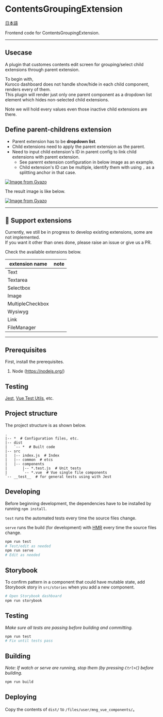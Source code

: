 # ContentsGroupingExtension

[日本語](README.ja.md)

Frontend code for ContentsGroupingExtension.

---

## Usecase

A plugin that customes contents edit screen for grouping/select child extensions through parent extension.

To begin with,  
Kuroco dashboard does not handle show/hide in each child component,  
renders every of them.  
This plugin will render just only one parent component as a dropdown list element which hides non-selected child extensions.

Note we will hold every values even those inactive child extensions are there.

## Define parent-childrens extension

-   Parent extension has to be **dropdown list**.
-   Child extensions need to apply the parent extension as the parent.
-   Need to input child extension's ID in parent config to link child extensions with parent extension.
    -   See parernt extension configuration in below image as an example.
    -   Child extension's ID can be multiple, identify them with using `,` as a splitting anchor in that case.

[![Image from Gyazo](https://t.gyazo.com/teams/diverta/4c26f1fb1841b6742fe0eae4354265bb.png)](https://diverta.gyazo.com/4c26f1fb1841b6742fe0eae4354265bb)

The result image is like below.

[![Image from Gyazo](https://t.gyazo.com/teams/diverta/89d2906511a6fb1dd1ed034c4d72e16e.png)](https://diverta.gyazo.com/89d2906511a6fb1dd1ed034c4d72e16e)

---

## :construction: Support extensions

Currently, we still be in progress to develop existing extensions, some are not implemented.  
If you want it other than ones done, please raise an issue or give us a PR.

Check the available extensions below.

| extension name   | note |
| ---------------- | ---- |
| Text             |      |
| Textarea         |      |
| Selectbox        |      |
| Image            |      |
| MultipleCheckbox |      |
| Wysiwyg          |      |
| Link             |      |
| FileManager      |      |

---

## Prerequisites

First, install the prerequisites.

1. Node (<https://nodejs.org/>)

## Testing

[Jest](https://facebook.github.io/jest/), [Vue Test Utils](https://vue-test-utils.vuejs.org/), etc.

## Project structure

The project structure is as shown below.

```
.
|-- *  # Configuration files, etc.
|-- dist
|   `-- *  # Built code
|-- src
|   |-- index.js  # Index
|   |-- common  # etcs
|   |-- components
|       |-- *.test.js  # Unit tests
|       `-- *.vue  # Vue single file components
`-- __test__  # for general tests using with Jest
```

## Developing

Before beginning development, the dependencies have to be installed by running `npm install`.

`test` runs the automated tests every time the source files change.

`serve` runs the build (for development) with [HMR](https://webpack.js.org/concepts/hot-module-replacement/) every time the source files change.

```sh
npm run test
# Test/edit as needed
npm run serve
# Edit as needed
```

## Storybook

To confirm pattern in a component that could have mutable state,
add Storybook story in `src/stories` when you add a new component.

```sh
# Open Storybook dashboard
npm run storybook
```

## Testing

_Make sure all tests are passing before building and committing._

```sh
npm run test
# Fix until tests pass
```

## Building

_Note: If watch or serve are running, stop them (by pressing `Ctrl+C`) before building._

```sh
npm run build
```

## Deploying

Copy the contents of `dist/` to `/files/user/mng_vue_components/`。
